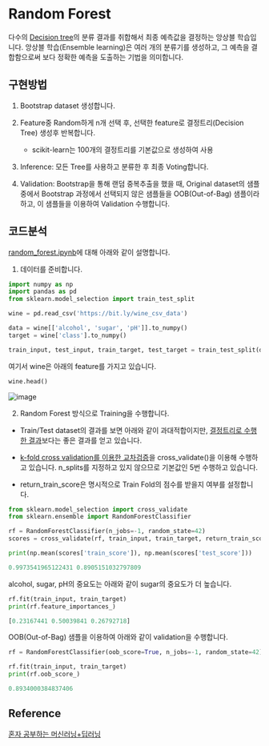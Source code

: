 # Random Forest

다수의 [Decision tree](https://github.com/kyopark2014/ML-Algorithms/blob/main/decision-tree.md)의 분류 결과를 취합해서 최종 예측값을 결정하는 앙상블 학습입니다. 앙상블 학습(Ensemble learning)은 여러 개의 분류기를 생성하고, 그 예측을 결합함으로써 보다 정확한 예측을 도출하는 기법을 의미합니다. 

## 구현방법

1) Bootstrap dataset 생성합니다.

2) Feature중 Random하게 n개 선택 후, 선택한 feature로 결정트리(Decision Tree) 생성후 반복합니다.

   - scikit-learn는 100개의 결정트리를 기본값으로 생성하여 사용 

3) Inference: 모든 Tree를 사용하고 분류한 후 최종 Voting합니다.

4) Validation: Bootstrap을 통해 랜덤 중복추출을 했을 때, Original dataset의 샘플 중에서 Bootstrap 과정에서 선택되지 않은 샘플들을 OOB(Out-of-Bag) 샘플이라 하고, 이 샘플들을 이용하여 Validation 수행합니다.

## 코드분석

[random_forest.ipynb](https://github.com/kyopark2014/ML-Algorithms/blob/main/src/random_forest.ipynb)에 대해 아래와 같이 설명합니다. 

1) 데이터를 준비합니다.


```python
import numpy as np
import pandas as pd
from sklearn.model_selection import train_test_split

wine = pd.read_csv('https://bit.ly/wine_csv_data')

data = wine[['alcohol', 'sugar', 'pH']].to_numpy()
target = wine['class'].to_numpy()

train_input, test_input, train_target, test_target = train_test_split(data, target, test_size=0.2, random_state=42)
```

여기서 wine은 아래의 feature를 가지고 있습니다.

```python
wine.head()
```

![image](https://user-images.githubusercontent.com/52392004/186914946-170ca7d9-930e-4994-8135-0114537fc98f.png)


2) Random Forest 방식으로 Training을 수행합니다. 

- Train/Test dataset의 결과를 보면 아래와 같이 과대적합이지만, [결정트리로 수행한 결과](https://github.com/kyopark2014/ML-Algorithms/blob/main/decision-tree.md)보다는 좋은 결과를 얻고 있습니다. 

- [k-fold cross validation를 이용한 교차검증](https://github.com/kyopark2014/ML-Algorithms/blob/main/preprocessing.md#k-fold-cross-validation%EB%A5%BC-%EC%9D%B4%EC%9A%A9%ED%95%9C-%EA%B5%90%EC%B0%A8%EA%B2%80%EC%A6%9D)을 cross_validate()을 이용해 수행하고 있습니다. n_splits를 지정하고 있지 않으므로 기본값인 5번 수행하고 있습니다. 

- return_train_score은 명시적으로 Train Fold의 점수를 받을지 여부를 설정합니다. 

```python
from sklearn.model_selection import cross_validate
from sklearn.ensemble import RandomForestClassifier

rf = RandomForestClassifier(n_jobs=-1, random_state=42)
scores = cross_validate(rf, train_input, train_target, return_train_score=True, n_jobs=-1)

print(np.mean(scores['train_score']), np.mean(scores['test_score']))

0.9973541965122431 0.8905151032797809
```

alcohol, sugar, pH의 중요도는 아래와 같이 sugar의 중요도가 더 높습니다. 

```python
rf.fit(train_input, train_target)
print(rf.feature_importances_)

[0.23167441 0.50039841 0.26792718]
```

OOB(Out-of-Bag) 샘플을 이용하여 아래와 같이 validation을 수행합니다. 

```python
rf = RandomForestClassifier(oob_score=True, n_jobs=-1, random_state=42)

rf.fit(train_input, train_target)
print(rf.oob_score_)

0.8934000384837406
```

## Reference

[혼자 공부하는 머신러닝+딥러닝](https://github.com/rickiepark/hg-mldl)
